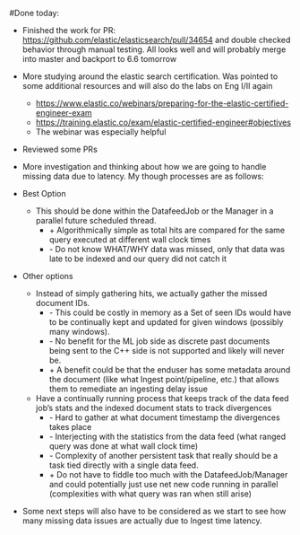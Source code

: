#Done today:

* Finished the work for PR: https://github.com/elastic/elasticsearch/pull/34654 and double checked behavior through manual testing. All looks well and will probably merge into master and backport to 6.6 tomorrow
* More studying around the elastic search certification. Was pointed to some additional resources and will also do the labs on Eng I/II again
   * https://www.elastic.co/webinars/preparing-for-the-elastic-certified-engineer-exam
   * https://training.elastic.co/exam/elastic-certified-engineer#objectives
   * The webinar was especially helpful 
* Reviewed some PRs
* More investigation and thinking about how we are going to handle missing data due to latency. My though processes are as follows:


* Best Option
   * This should be done within the DatafeedJob or the Manager in a parallel future scheduled thread. 
      * \+ Algorithmically simple as total hits are compared for the same query executed at different wall clock times
      * \- Do not know WHAT/WHY data was missed, only that data was late to be indexed and our query did not catch it
* Other options
   * Instead of simply gathering hits, we actually gather the missed document IDs. 
      * \- This could be costly in memory as a Set of seen IDs would have to be continually kept and updated for given windows (possibly many windows).
      * \- No benefit for the ML job side as discrete past documents being sent to the C++ side is not supported and likely will never be.
      * \+ A benefit could be that the enduser has some metadata around the document (like what Ingest point/pipeline, etc.) that allows them to remediate an ingesting delay issue
   * Have a continually running process that keeps track of the data feed job’s stats and the indexed document stats to track divergences
      * \- Hard to gather at what document timestamp the divergences takes place
      * \- Interjecting with the statistics from the data feed (what ranged query was done at what wall clock time)
      * \- Complexity of another persistent task that really should be a task tied directly with a single data feed. 
      * \+ Do not have to fiddle too much with the DatafeedJob/Manager and could potentially just use net new code running in parallel (complexities with what query was ran when still arise)

* Some next steps will also have to be considered as we start to see how many missing data issues are actually due to Ingest time latency.  
